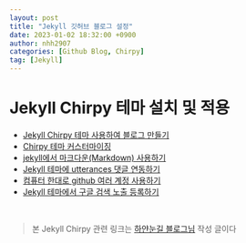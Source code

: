 ```yaml
---
layout: post
title: "Jekyll 깃허브 블로그 설정"
date: 2023-01-02 18:32:00 +0900
author: nhh2907
categories: [Github Blog, Chirpy]
tag: [Jekyll]
---
```


# Jekyll Chirpy 테마 설치 및 적용
- [Jekyll Chirpy 테마 사용하여 블로그 만들기](https://www.irgroup.org/posts/jekyll-chirpy/)
- [Chirpy 테마 커스터마이징](https://www.irgroup.org/posts/Chirpy-%ED%85%8C%EB%A7%88-%EC%BB%A4%EC%8A%A4%ED%84%B0%EB%A7%88%EC%9D%B4%EC%A7%95/)
- [jekyll에서 마크다운(Markdown) 사용하기](https://www.irgroup.org/posts/usage-markdown/)
- [Jekyll 테마에 utterances 댓글 연동하기](https://www.irgroup.org/posts/utternace-comments-system/)
- [컴퓨터 한대로 github 여러 계정 사용하기](https://www.irgroup.org/posts/github-%EC%BB%B4%ED%93%A8%ED%84%B0-%ED%95%9C%EB%8C%80%EB%A1%9C-%EC%97%AC%EB%9F%AC-%EA%B3%84%EC%A0%95-%EC%82%AC%EC%9A%A9%ED%95%98%EA%B8%B0/)
- [Jekyll 테마에서 구글 검색 노출 등록하기](https://www.irgroup.org/posts/jekyll-google-search/)

<br>

> 본 Jekyll Chirpy 관련 링크는 [하얀눈길 블로그님](https://www.irgroup.org/) 작성 글이다